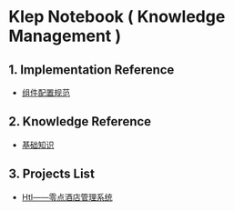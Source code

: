 # Klep Notebook \( Knowledge Management \)

## 1. Implementation Reference

* [组件配置规范](/environment/specifications/21component-spec.md)

## 2. Knowledge Reference

* [基础知识](/reference/basic-knowledge.md)

## 3. Projects List

* [Htl——零点酒店管理系统](/projects/hotel-system.md)



